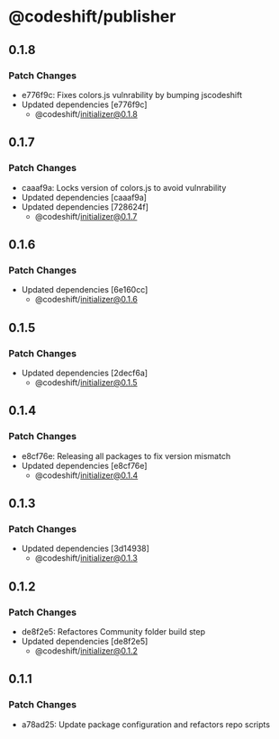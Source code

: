 # @codeshift/publisher

## 0.1.8

### Patch Changes

- e776f9c: Fixes colors.js vulnrability by bumping jscodeshift
- Updated dependencies [e776f9c]
  - @codeshift/initializer@0.1.8

## 0.1.7

### Patch Changes

- caaaf9a: Locks version of colors.js to avoid vulnrability
- Updated dependencies [caaaf9a]
- Updated dependencies [728624f]
  - @codeshift/initializer@0.1.7

## 0.1.6

### Patch Changes

- Updated dependencies [6e160cc]
  - @codeshift/initializer@0.1.6

## 0.1.5

### Patch Changes

- Updated dependencies [2decf6a]
  - @codeshift/initializer@0.1.5

## 0.1.4

### Patch Changes

- e8cf76e: Releasing all packages to fix version mismatch
- Updated dependencies [e8cf76e]
  - @codeshift/initializer@0.1.4

## 0.1.3

### Patch Changes

- Updated dependencies [3d14938]
  - @codeshift/initializer@0.1.3

## 0.1.2

### Patch Changes

- de8f2e5: Refactores Community folder build step
- Updated dependencies [de8f2e5]
  - @codeshift/initializer@0.1.2

## 0.1.1

### Patch Changes

- a78ad25: Update package configuration and refactors repo scripts
